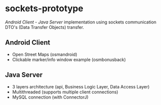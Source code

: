 # sockets-prototype

*Android Client* - *Java Server* implementation using sockets communication DTO's (Data Transfer Objects) transfer. 

## Android Client
- Open Street Maps (osmandroid)
- Clickable marker/info window example (osmbonusback)

## Java Server
- 3 layers architecture (api, Business Logic Layer, Data Access Layer)
- Multithreaded (supports multiple client connections)
- MySQL connection (with ConnectorJ)
